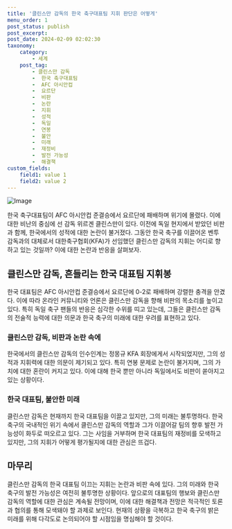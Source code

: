 ```yaml
---
title: '클린스만 감독의 한국 축구대표팀 지휘 판단은 어떻게'
menu_order: 1
post_status: publish
post_excerpt: 
post_date: 2024-02-09 02:02:30
taxonomy:
    category:
        - 세계
    post_tag:
        - 클린스만 감독
        -  한국 축구대표팀
        -  AFC 아시안컵
        -  요르단
        -  비판
        -  논란
        -  지휘
        -  성적
        -  독일
        -  연봉
        -  불안
        -  미래
        -  재정비
        -  발전 가능성
        -  해결책
custom_fields:
    field1: value 1
    field2: value 2
---
```


![Image](https://imgnews.pstatic.net/image/016/2024/02/07/20240131000532_0_20240207220601548.jpg?type=w647)

한국 축구대표팀이 AFC 아시안컵 준결승에서 요르단에 패배하며 위기에 몰렸다. 이에 대한 비난의 중심에 선 감독 위르겐 클린스만이 있다. 이전에 독일 현지에서 받았던 비판과 함께, 한국에서의 성적에 대한 논란이 불거졌다. 그동안 한국 축구를 이끌어온 벤투 감독과의 대체로서 대한축구협회(KFA)가 선임했던 클린스만 감독의 지휘는 어디로 향하고 있는 것일까? 이에 대한 논란과 반응을 살펴보자.
## 클린스만 감독, 흔들리는 한국 대표팀 지휘봉
한국 대표팀은 AFC 아시안컵 준결승에서 요르단에 0-2로 패배하며 강렬한 충격을 안겼다. 이에 따라 온라인 커뮤니티와 언론은 클린스만 감독을 향해 비판의 목소리를 높이고 있다. 특히 독일 축구 팬들의 반응은 심각한 수위를 띠고 있는데, 그들은 클린스만 감독의 전술적 능력에 대한 의문과 한국 축구의 미래에 대한 우려를 표현하고 있다.
### 클린스만 감독, 비판과 논란 속에
한국에서의 클린스만 감독의 인수인계는 정몽규 KFA 회장에게서 시작되었지만, 그의 성적과 지휘력에 대한 의문이 제기되고 있다. 특히 연봉 문제로 논란이 불거지며, 그의 가치에 대한 혼란이 커지고 있다. 이에 대해 한국 뿐만 아니라 독일에서도 비판이 쏟아지고 있는 상황이다.
### 한국 대표팀, 불안한 미래
클린스만 감독은 현재까지 한국 대표팀을 이끌고 있지만, 그의 미래는 불투명하다. 한국 축구의 국내적인 위기 속에서 클린스만 감독의 역할과 그가 이끌어갈 팀의 향후 발전 가능성이 화두로 떠오르고 있다. 그는 사임을 거부하며 한국 대표팀의 재정비를 모색하고 있지만, 그의 지휘가 어떻게 평가될지에 대한 관심은 뜨겁다.
## 마무리
클린스만 감독의 한국 대표팀 이끄는 지휘는 논란과 비판 속에 있다. 그의 미래와 한국 축구의 발전 가능성은 여전히 불투명한 상황이다. 앞으로의 대표팀의 행보와 클린스만 감독의 역할에 대한 관심은 계속될 전망이며, 이에 대한 해결책과 전망은 적극적인 토론과 협의를 통해 모색돼야 할 과제로 보인다. 현재의 상황을 극복하고 한국 축구의 밝은 미래를 위해 다각도로 논의되어야 할 시점임을 명심해야 할 것이다.
